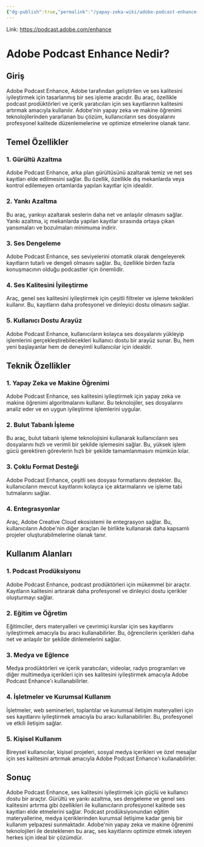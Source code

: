 ```yaml
---
{"dg-publish":true,"permalink":"/yapay-zeka-wiki/adobe-podcast-enhance-speech/"}
---
```


Link: https://podcast.adobe.com/enhance

# Adobe Podcast Enhance Nedir?

## Giriş
Adobe Podcast Enhance, Adobe tarafından geliştirilen ve ses kalitesini iyileştirmek için tasarlanmış bir ses işleme aracıdır. Bu araç, özellikle podcast prodüktörleri ve içerik yaratıcıları için ses kayıtlarının kalitesini artırmak amacıyla kullanılır. Adobe'nin yapay zeka ve makine öğrenimi teknolojilerinden yararlanan bu çözüm, kullanıcıların ses dosyalarını profesyonel kalitede düzenlemelerine ve optimize etmelerine olanak tanır.

## Temel Özellikler

### 1. Gürültü Azaltma
Adobe Podcast Enhance, arka plan gürültüsünü azaltarak temiz ve net ses kayıtları elde edilmesini sağlar. Bu özellik, özellikle dış mekanlarda veya kontrol edilemeyen ortamlarda yapılan kayıtlar için idealdir.

### 2. Yankı Azaltma
Bu araç, yankıyı azaltarak seslerin daha net ve anlaşılır olmasını sağlar. Yankı azaltma, iç mekanlarda yapılan kayıtlar sırasında ortaya çıkan yansımaları ve bozulmaları minimuma indirir.

### 3. Ses Dengeleme
Adobe Podcast Enhance, ses seviyelerini otomatik olarak dengeleyerek kayıtların tutarlı ve dengeli olmasını sağlar. Bu, özellikle birden fazla konuşmacının olduğu podcastler için önemlidir.

### 4. Ses Kalitesini İyileştirme
Araç, genel ses kalitesini iyileştirmek için çeşitli filtreler ve işleme teknikleri kullanır. Bu, kayıtların daha profesyonel ve dinleyici dostu olmasını sağlar.

### 5. Kullanıcı Dostu Arayüz
Adobe Podcast Enhance, kullanıcıların kolayca ses dosyalarını yükleyip işlemlerini gerçekleştirebilecekleri kullanıcı dostu bir arayüz sunar. Bu, hem yeni başlayanlar hem de deneyimli kullanıcılar için idealdir.

## Teknik Özellikler

### 1. Yapay Zeka ve Makine Öğrenimi
Adobe Podcast Enhance, ses kalitesini iyileştirmek için yapay zeka ve makine öğrenimi algoritmalarını kullanır. Bu teknolojiler, ses dosyalarını analiz eder ve en uygun iyileştirme işlemlerini uygular.

### 2. Bulut Tabanlı İşleme
Bu araç, bulut tabanlı işleme teknolojisini kullanarak kullanıcıların ses dosyalarını hızlı ve verimli bir şekilde işlemesini sağlar. Bu, yüksek işlem gücü gerektiren görevlerin hızlı bir şekilde tamamlanmasını mümkün kılar.

### 3. Çoklu Format Desteği
Adobe Podcast Enhance, çeşitli ses dosyası formatlarını destekler. Bu, kullanıcıların mevcut kayıtlarını kolayca içe aktarmalarını ve işleme tabi tutmalarını sağlar.

### 4. Entegrasyonlar
Araç, Adobe Creative Cloud ekosistemi ile entegrasyon sağlar. Bu, kullanıcıların Adobe'nin diğer araçları ile birlikte kullanarak daha kapsamlı projeler oluşturabilmelerine olanak tanır.

## Kullanım Alanları

### 1. Podcast Prodüksiyonu
Adobe Podcast Enhance, podcast prodüktörleri için mükemmel bir araçtır. Kayıtların kalitesini artırarak daha profesyonel ve dinleyici dostu içerikler oluşturmayı sağlar.

### 2. Eğitim ve Öğretim
Eğitimciler, ders materyalleri ve çevrimiçi kurslar için ses kayıtlarını iyileştirmek amacıyla bu aracı kullanabilirler. Bu, öğrencilerin içerikleri daha net ve anlaşılır bir şekilde dinlemelerini sağlar.

### 3. Medya ve Eğlence
Medya prodüktörleri ve içerik yaratıcıları, videolar, radyo programları ve diğer multimedya içerikleri için ses kalitesini iyileştirmek amacıyla Adobe Podcast Enhance'ı kullanabilirler.

### 4. İşletmeler ve Kurumsal Kullanım
İşletmeler, web seminerleri, toplantılar ve kurumsal iletişim materyalleri için ses kayıtlarını iyileştirmek amacıyla bu aracı kullanabilirler. Bu, profesyonel ve etkili iletişim sağlar.

### 5. Kişisel Kullanım
Bireysel kullanıcılar, kişisel projeleri, sosyal medya içerikleri ve özel mesajlar için ses kalitesini artırmak amacıyla Adobe Podcast Enhance'ı kullanabilirler.

## Sonuç
Adobe Podcast Enhance, ses kalitesini iyileştirmek için güçlü ve kullanıcı dostu bir araçtır. Gürültü ve yankı azaltma, ses dengeleme ve genel ses kalitesini artırma gibi özellikleri ile kullanıcıların profesyonel kalitede ses kayıtları elde etmelerini sağlar. Podcast prodüksiyonundan eğitim materyallerine, medya içeriklerinden kurumsal iletişime kadar geniş bir kullanım yelpazesi sunmaktadır. Adobe'nin yapay zeka ve makine öğrenimi teknolojileri ile desteklenen bu araç, ses kayıtlarını optimize etmek isteyen herkes için ideal bir çözümdür.